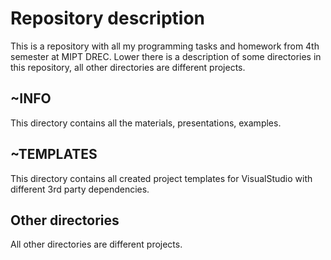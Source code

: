 # Repository description #
This is a repository with all my programming tasks and homework from 4th semester at MIPT DREC. Lower there is a description of some directories in this repository, all other directories are different projects.


## ~INFO ##  
This directory contains all the materials, presentations, examples.

## ~TEMPLATES ##  
This directory contains all created project templates for VisualStudio
with different 3rd party dependencies.

## Other directories ##
All other directories are different projects.
